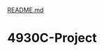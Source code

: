 [README.md](https://github.com/GSPROGRAMREPO/4930C-Project/files/7063209/README.md)
# 4930C-Project
